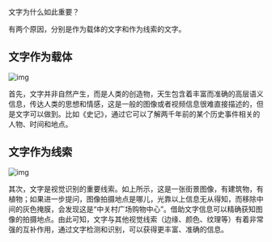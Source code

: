 

文字为什么如此重要？

有两个原因，分别是作为载体的文字和作为线索的文字。



## **文字作为载体**

![img](https://pic1.zhimg.com/80/v2-e2221151bb2456dff4d5293314886458_hd.jpg)

首先，文字并非自然产生，而是人类的创造物，天生包含着丰富而准确的高层语义信息，传达人类的思想和情感，这是一般的图像或者视频信息很难直接描述的，但是文字可以做到。比如《史记》，通过它可以了解两千年前的某个历史事件相关的人物、时间和地点。

## **文字作为线索**

![img](https://pic2.zhimg.com/80/v2-39eaff61a323791256f90130538593d5_hd.jpg)


其次，文字是视觉识别的重要线索。如上所示，这是一张街景图像，有建筑物，有植物；如果进一步提问，图像拍摄地点是哪儿，光靠以上信息无从得知，而移除中间的灰色掩膜，会发现这是“中关村广场购物中心”。借助文字信息可以精确获知图像的拍摄地点。由此可知，文字与其他视觉线索（边缘、颜色、纹理等）有着非常强的互补作用，通过文字检测和识别，可以获得更丰富、准确的信息。

